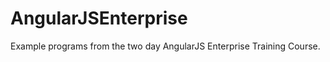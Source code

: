 AngularJSEnterprise
===================

Example programs from the two day AngularJS Enterprise Training Course.
